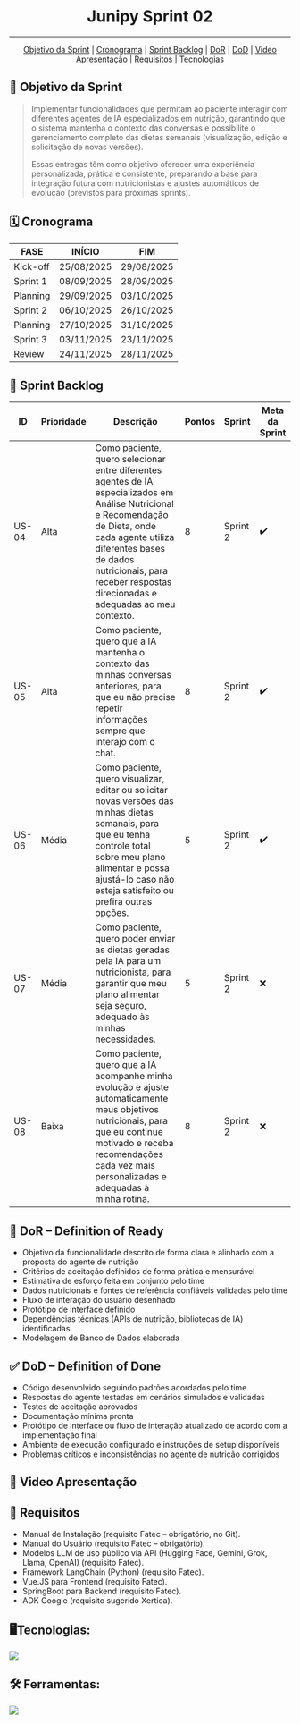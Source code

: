 <h1 align="center">Junipy Sprint 02 </h1>
   <!-- 
   <p align="center">
   <image alt="header-main" src=""/>
   </p>   
   -->
<hr>

  <p align="center">
     <a href ="#objetivo">Objetivo da Sprint</a>  |
     <a href ="#cronograma">Cronograma</a>  |
     <a href ="#backlog--sprint">Sprint Backlog</a>  |
     <a href ="#dor">DoR</a>  |
     <a href ="#dod">DoD</a>  |
     <a href ="#video">Video Apresentação</a>  |
     <a href ="#requisitos">Requisitos</a>  |
     <a href ="#tecnologias">Tecnologias</a>
   </p>


<span id="objetivo">
   
## :dart: Objetivo da Sprint
<blockquote>
Implementar funcionalidades que permitam ao paciente interagir com diferentes agentes de IA especializados em nutrição, garantindo que o sistema mantenha o contexto das conversas e possibilite o gerenciamento completo das dietas semanais (visualização, edição e solicitação de novas versões).  

Essas entregas têm como objetivo oferecer uma experiência personalizada, prática e consistente, preparando a base para integração futura com nutricionistas e ajustes automáticos de evolução (previstos para próximas sprints).
</blockquote>

<span id="cronograma">  
   
## :spiral_calendar: Cronograma  
| FASE | INÍCIO | FIM |
| --- | --- | --- |
| Kick-off | 25/08/2025 | 29/08/2025 |
| Sprint 1 | 08/09/2025 | 28/09/2025 |
| Planning | 29/09/2025 | 03/10/2025 |
| Sprint 2 | 06/10/2025 | 26/10/2025 |
| Planning | 27/10/2025 | 31/10/2025 |
| Sprint 3 | 03/11/2025 | 23/11/2025 |
| Review   | 24/11/2025 | 28/11/2025 |

<span id="backlog--sprint">
   
## :pushpin: Sprint Backlog
   
| ID     | Prioridade | Descrição                                                                                                                                                                                                                                                                       | Pontos | Sprint   | Meta da Sprint |
|--------|------------|-----------------------------------------------------------------------------------------------------------------------------------------------------------------------------------------------------------------------------------------------------------------------------------|--------|----------|----------------|
| US-04  | Alta       | Como paciente, quero selecionar entre diferentes agentes de IA especializados em Análise Nutricional e Recomendação de Dieta, onde cada agente utiliza diferentes bases de dados nutricionais, para receber respostas direcionadas e adequadas ao meu contexto. | 8      | Sprint 2 | ✔️             |
| US-05  | Alta       | Como paciente, quero que a IA mantenha o contexto das minhas conversas anteriores, para que eu não precise repetir informações sempre que interajo com o chat.                                                                                                                     | 8      | Sprint 2 | ✔️             |
| US-06  | Média      | Como paciente, quero visualizar, editar ou solicitar novas versões das minhas dietas semanais, para que eu tenha controle total sobre meu plano alimentar e possa ajustá-lo caso não esteja satisfeito ou prefira outras opções.                                                    | 5      | Sprint 2 | ✔️             |
| US-07  | Média      | Como paciente, quero poder enviar as dietas geradas pela IA para um nutricionista, para garantir que meu plano alimentar seja seguro, adequado às minhas necessidades.                                                                                                              | 5      | Sprint 2 | ❌             |
| US-08  | Baixa      | Como paciente, quero que a IA acompanhe minha evolução e ajuste automaticamente meus objetivos nutricionais, para que eu continue motivado e receba recomendações cada vez mais personalizadas e adequadas à minha rotina.                                                           | 8      | Sprint 2 | ❌             |                                                                   | 4            | Sprint 3 |

<span id="dor">
  
## 📝 DoR – Definition of Ready

- Objetivo da funcionalidade descrito de forma clara e alinhado com a proposta do agente de nutrição  
- Critérios de aceitação definidos de forma prática e mensurável  
- Estimativa de esforço feita em conjunto pelo time  
- Dados nutricionais e fontes de referência confiáveis validadas pelo time  
- Fluxo de interação do usuário desenhado  
- Protótipo de interface definido  
- Dependências técnicas (APIs de nutrição, bibliotecas de IA) identificadas  
- Modelagem de Banco de Dados elaborada

<span id="dod">

## ✅ DoD – Definition of Done

- Código desenvolvido seguindo padrões acordados pelo time  
- Respostas do agente testadas em cenários simulados e validadas  
- Testes de aceitação aprovados  
- Documentação mínima pronta  
- Protótipo de interface ou fluxo de interação atualizado de acordo com a implementação final  
- Ambiente de execução configurado e instruções de setup disponíveis  
- Problemas críticos e inconsistências no agente de nutrição corrigidos  

<span id="video">
  
## 🎥 Video Apresentação
   
<span id="requisitos">
   
## 🔎 Requisitos
  <ul>
   <li>Manual de Instalação (requisito Fatec – obrigatório, no Git).</li>
   <li>Manual do Usuário (requisito Fatec – obrigatório).</li>
   <li>Modelos LLM de uso público via API (Hugging Face, Gemini, Grok, Llama, OpenAI) (requisito Fatec).</li>
   <li>Framework LangChain (Python) (requisito Fatec).</li>
   <li>Vue.JS para Frontend (requisito Fatec).</li>
   <li>SpringBoot para Backend (requisito Fatec).</li>
   <li>ADK Google (requisito sugerido Xertica).</li>
</ul>
   
<span id="tecnologias">
   
## 🖥️Tecnologias:
   <a href="https://skillicons.dev">
    <img src="https://skillicons.dev/icons?i=python,fastapi,mysql,java,spring,mongodb,maven,docker,vue,vite,typescript,axios&perline=4">
   </a>
   
<span id="ferramentas">

## 🛠️ Ferramentas:
  <a href="https://skillicons.dev">
    <img src="https://skillicons.dev/icons?i=vscode,github,git&perline=4">
  </a>

   

  